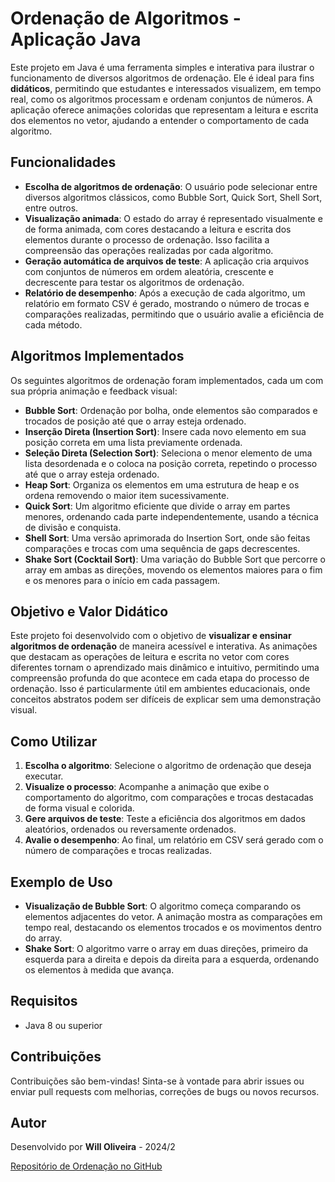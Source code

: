 # Ordenação de Algoritmos - Aplicação Java

Este projeto em Java é uma ferramenta simples e interativa para ilustrar o funcionamento de diversos algoritmos de ordenação. Ele é ideal para fins **didáticos**, permitindo que estudantes e interessados visualizem, em tempo real, como os algoritmos processam e ordenam conjuntos de números. A aplicação oferece animações coloridas que representam a leitura e escrita dos elementos no vetor, ajudando a entender o comportamento de cada algoritmo.

## Funcionalidades

- **Escolha de algoritmos de ordenação**: O usuário pode selecionar entre diversos algoritmos clássicos, como Bubble Sort, Quick Sort, Shell Sort, entre outros.
- **Visualização animada**: O estado do array é representado visualmente e de forma animada, com cores destacando a leitura e escrita dos elementos durante o processo de ordenação. Isso facilita a compreensão das operações realizadas por cada algoritmo.
- **Geração automática de arquivos de teste**: A aplicação cria arquivos com conjuntos de números em ordem aleatória, crescente e decrescente para testar os algoritmos de ordenação.
- **Relatório de desempenho**: Após a execução de cada algoritmo, um relatório em formato CSV é gerado, mostrando o número de trocas e comparações realizadas, permitindo que o usuário avalie a eficiência de cada método.

## Algoritmos Implementados

Os seguintes algoritmos de ordenação foram implementados, cada um com sua própria animação e feedback visual:

- **Bubble Sort**: Ordenação por bolha, onde elementos são comparados e trocados de posição até que o array esteja ordenado.
- **Inserção Direta (Insertion Sort)**: Insere cada novo elemento em sua posição correta em uma lista previamente ordenada.
- **Seleção Direta (Selection Sort)**: Seleciona o menor elemento de uma lista desordenada e o coloca na posição correta, repetindo o processo até que o array esteja ordenado.
- **Heap Sort**: Organiza os elementos em uma estrutura de heap e os ordena removendo o maior item sucessivamente.
- **Quick Sort**: Um algoritmo eficiente que divide o array em partes menores, ordenando cada parte independentemente, usando a técnica de divisão e conquista.
- **Shell Sort**: Uma versão aprimorada do Insertion Sort, onde são feitas comparações e trocas com uma sequência de gaps decrescentes.
- **Shake Sort (Cocktail Sort)**: Uma variação do Bubble Sort que percorre o array em ambas as direções, movendo os elementos maiores para o fim e os menores para o início em cada passagem.

## Objetivo e Valor Didático

Este projeto foi desenvolvido com o objetivo de **visualizar e ensinar algoritmos de ordenação** de maneira acessível e interativa. As animações que destacam as operações de leitura e escrita no vetor com cores diferentes tornam o aprendizado mais dinâmico e intuitivo, permitindo uma compreensão profunda do que acontece em cada etapa do processo de ordenação. Isso é particularmente útil em ambientes educacionais, onde conceitos abstratos podem ser difíceis de explicar sem uma demonstração visual.

## Como Utilizar

1. **Escolha o algoritmo**: Selecione o algoritmo de ordenação que deseja executar.
2. **Visualize o processo**: Acompanhe a animação que exibe o comportamento do algoritmo, com comparações e trocas destacadas de forma visual e colorida.
3. **Gere arquivos de teste**: Teste a eficiência dos algoritmos em dados aleatórios, ordenados ou reversamente ordenados.
4. **Avalie o desempenho**: Ao final, um relatório em CSV será gerado com o número de comparações e trocas realizadas.

## Exemplo de Uso

- **Visualização de Bubble Sort**: O algoritmo começa comparando os elementos adjacentes do vetor. A animação mostra as comparações em tempo real, destacando os elementos trocados e os movimentos dentro do array.
- **Shake Sort**: O algoritmo varre o array em duas direções, primeiro da esquerda para a direita e depois da direita para a esquerda, ordenando os elementos à medida que avança.

## Requisitos

- Java 8 ou superior

## Contribuições

Contribuições são bem-vindas! Sinta-se à vontade para abrir issues ou enviar pull requests com melhorias, correções de bugs ou novos recursos.

## Autor

Desenvolvido por **Will Oliveira** - 2024/2

[Repositório de Ordenação no GitHub](https://github.com/BiGSerial/ordenacao)
